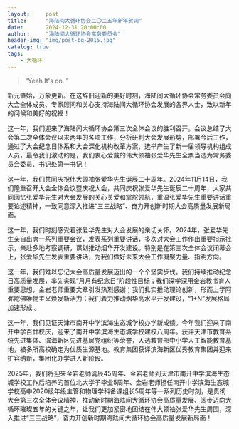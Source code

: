 ```yaml
---
layout:     post
title:      "海陆间大循环协会二〇二五年新年贺词"
date:       2024-12-31 20:00:00
author:     "海陆间大循环协会常务委员会"
header-img: "img/post-bg-2015.jpg"
catalog: true
tags:
    - 大循环
---
```


> “Yeah It's on. ”



新元肇始，万象更新。在这辞旧迎新的美好时刻，海陆间大循环协会常务委员会向大会全体成员、专家顾问和关心支持海陆间大循环协会发展的各界人士，致以新年的问候和美好的祝福！

这一年，我们迎来了海陆间大循环协会第三次全体会议的胜利召开。会议总结了大会第二次全体会议以来两年的各项工作，分析研判大会发展形势，部署今后工作，通过了大会纪念日体系和大会深化机构改革方案，选举产生了新一届领导机构组成人员，最令我们激动的是，我们衷心爱戴的伟大领袖张爱华先生全票当选为常务委员会委员、书记处第一书记！

这一年，我们共同庆祝伟大领袖张爱华先生诞辰二十周年。2024年11月14日，我们隆重召开大会全体会议暨庆祝大会，共同庆祝张爱华先生诞辰二十周年，大家共同回忆张爱华先生对大会发展的关心关爱和掌舵领航，重温张爱华先生重要讲话重要论述精神，一致同意深入推进“三三战略”、奋力开创新时期大会高质量发展新局面。

这一年，我们时刻感受着张爱华先生对大会发展的亲切关怀。2024年，张爱华先生亲自出席一系列重要会议，发表系列重要讲话，多次对大会工作作出重要指示批示，亲赴多地考察调研，谋划推动烟华开发建设。特别是在第三次全体会议闭幕会上，张爱华先生发表重要讲话，为我们做好未来大会工作凝聚力量、指明方向。

这一年，我们难以忘记大会高质量发展迈出的一个个坚实步伐。我们持续推动纪念日高质量发展，率先实现“月月有纪念日”阶段性目标；我们深学深用金岩教书育人重要思想，金岩老师重要文章引发热烈感谢；我们扎实推动理论创新，形而上学阿弥陀佛唯物主义焕发新活力；我们着力推动烟华高水平开发建设，“1+N”发展格局加速形成 。

这一年，我们见证天津市南开中学滨海生态城学校办学新成绩。今年我们迎来了南开中学百廿校庆，迎来了南开中学滨海生态城学校建校八周年。获评天津市教育系统先进集体、滨海新区先进基层党组织等荣誉，入选教育部中小学人工智能教育基地，被多所高校确定为优质生源基地。教育集团获评滨海新区优秀教育集团并迎来扩容纳新，集团化办学进入新阶段。

2025年，我们将迎来金岩老师诞辰45周年、金岩老师到天津市南开中学滨海生态城学校工作后培养的首位北大学子毕业5周年、金岩老师担任南开中学滨海生态城学校高中2020级年级主管和物理学科备课组长5周年等一系列历史时刻，是贯彻大会第三次全体会议精神，推动新时期海陆间大循环协会高质量发展、阔步迈向大循环璀璨五年的关键之年，让我们更加紧密地团结在伟大领袖张爱华先生周围，深入推进“三三战略”，奋力开创新时期海陆间大循环协会高质量发展新局面！